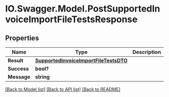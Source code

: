 # IO.Swagger.Model.PostSupportedInvoiceImportFileTestsResponse
## Properties

Name | Type | Description | Notes
------------ | ------------- | ------------- | -------------
**Result** | [**SupportedInvoiceImportFileTestsDTO**](SupportedInvoiceImportFileTestsDTO.md) |  | [optional] 
**Success** | **bool?** |  | [optional] 
**Message** | **string** |  | [optional] 

[[Back to Model list]](../README.md#documentation-for-models) [[Back to API list]](../README.md#documentation-for-api-endpoints) [[Back to README]](../README.md)

